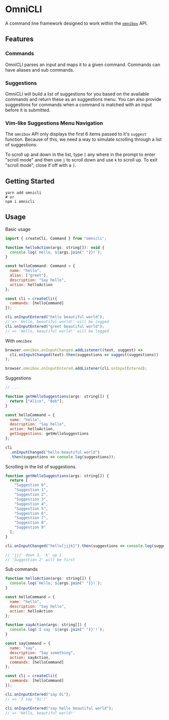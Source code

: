 # OmniCLI

A command line framework designed to work within the [`omnibox`](https://developer.mozilla.org/en-US/Add-ons/WebExtensions/API/omnibox) API.

## Features

### Commands

OmniCLI parses an input and maps it to a given command. Commands can have aliases and
sub commands.

### Suggestions

OmniCLI will build a list of suggestions for you based on the available commands and return
these as an suggestions menu. You can also provide suggestions for commands when a command
is matched with an input before it is submitted.

### Vim-like Suggestions Menu Navigation

The `omnibox` API only displays the first 6 items passed to it's `suggest` function.
Because of this, we need a way to simulate scrolling through a list of suggestions.

To scroll up and down in the list, type `[` any where in the prompt to enter "scroll mode"
and then use `j` to scroll down and use `k` to scroll up. To exit "scroll mode",
close if off with a `]`.

## Getting Started

```shell
yarn add omnicli
# or
npm i omnicli
```

## Usage

Basic usage

```javascript
import { createCli, Command } from "omnicli";

function helloAction(args: string[]): void {
  console.log(`Hello, ${args.join(" ")}!`);
}

const helloCommand: Command = {
  name: "hello",
  alias: ["greet"],
  description: "Say hello",
  action: helloAction
};

const cli = createCli({
  commands: [helloCommand]
});

cli.onInputEntered("hello beautiful world");
// => 'Hello, beautiful world!' will be logged
cli.onInputEntered("greet beautiful world");
// => 'Hello, beautiful world!' will be logged
```

With `omnibox`

```javascript
browser.omnibox.onInputChanged.addListener((text, suggest) =>
  cli.onInputChanged(text).then(suggestions => suggest(suggestions))
);

browser.omnibox.onInputEntered.addListener(cli.onInputEntered);
```

Suggestions

```javascript
// ...

function getHelloSuggestions(args: string[]) {
  return ["Alice", "Bob"];
}

const helloCommand = {
  name: "hello",
  description: "Say hello",
  action: helloAction,
  getSuggestions: getHelloSuggestions
};

cli
  .onInputChanged("hello beautiful world")
  .then(suggestions => console.log(suggestions));
```

Scrolling in the list of suggestions.

```javascript
function getHelloSuggestions(args: string[]) {
  return [
    "Suggestion 0",
    "Suggestion 1",
    "Suggestion 2",
    "Suggestion 3",
    "Suggestion 4",
    "Suggestion 5",
    "Suggestion 6",
    "Suggestion 7",
    "Suggestion 8",
    "Suggestion 9"
  ];
}

cli.onInputChanged("hello[jjjk]").then(suggestions => console.log(suggestions));

// 'jjj' down 3, 'k' up 1
// 'Suggestion 2' will be first
```

Sub commands

```javascript
function helloAction(args: string[]) {
  console.log(`Hello, ${args.join(" ")}!`);
}

const helloCommand = {
  name: "hello",
  description: "Say hello",
  action: helloAction
};

function sayAction(args: string[]) {
  console.log(`I say '${args.join(" ")}'!`);
}

const sayCommand = {
  name: "say",
  description: "Say something",
  action: sayAction,
  commands: [helloCommand]
};

const cli = createCli({
  commands: [helloCommand]
});

cli.onInputEntered("say Oi");
// => 'I say 'Oi'!'

cli.onInputEntered("say hello beautiful world");
// => 'Hello, beautiful world!'
```
